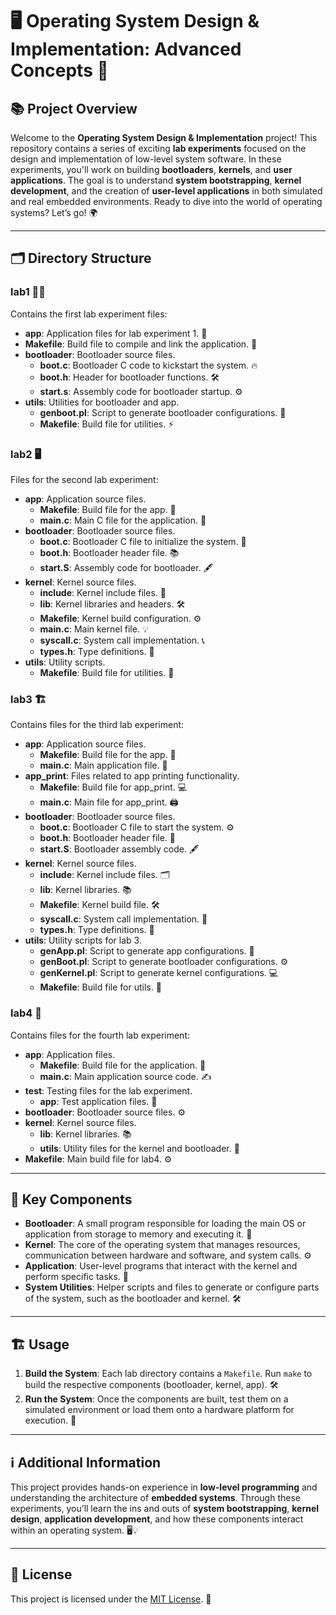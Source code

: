 # 🖥️ Operating System Design & Implementation: Advanced Concepts 🚀

## 📚 Project Overview

Welcome to the **Operating System Design & Implementation** project! This repository contains a series of exciting **lab experiments** focused on the design and implementation of low-level system software. In these experiments, you'll work on building **bootloaders**, **kernels**, and **user applications**. The goal is to understand **system bootstrapping**, **kernel development**, and the creation of **user-level applications** in both simulated and real embedded environments. Ready to dive into the world of operating systems? Let’s go! 🌍

---

## 🗂️ Directory Structure

### **lab1** 🧑‍💻
Contains the first lab experiment files:

- **app**: Application files for lab experiment 1. 🚀
- **Makefile**: Build file to compile and link the application. 📄
- **bootloader**: Bootloader source files.
  - **boot.c**: Bootloader C code to kickstart the system. 🔥
  - **boot.h**: Header for bootloader functions. 🛠️
  - **start.s**: Assembly code for bootloader startup. ⚙️
- **utils**: Utilities for bootloader and app.
  - **genboot.pl**: Script to generate bootloader configurations. 📜
  - **Makefile**: Build file for utilities. ⚡

### **lab2** 🖥️
Files for the second lab experiment:

- **app**: Application source files.
  - **Makefile**: Build file for the app. 🔧
  - **main.c**: Main C file for the application. 📝
- **bootloader**: Bootloader source files.
  - **boot.c**: Bootloader C file to initialize the system. 🏁
  - **boot.h**: Bootloader header file. 📚
  - **start.S**: Assembly code for bootloader. 🖋️
- **kernel**: Kernel source files.
  - **include**: Kernel include files. 📂
  - **lib**: Kernel libraries and headers. 🛠️
  - **Makefile**: Kernel build configuration. ⚙️
  - **main.c**: Main kernel file. 💡
  - **syscall.c**: System call implementation. 📞
  - **types.h**: Type definitions. 🧮
- **utils**: Utility scripts.
  - **Makefile**: Build file for utilities. 🔧

### **lab3** 🏗️
Contains files for the third lab experiment:

- **app**: Application source files.
  - **Makefile**: Build file for the app. 🔧
  - **main.c**: Main application file. 📑
- **app_print**: Files related to app printing functionality.
  - **Makefile**: Build file for app_print. 💻
  - **main.c**: Main file for app_print. 🖨️
- **bootloader**: Bootloader source files.
  - **boot.c**: Bootloader C file to start the system. ⚙️
  - **boot.h**: Bootloader header file. 📘
  - **start.S**: Bootloader assembly code. 🖋️
- **kernel**: Kernel source files.
  - **include**: Kernel include files. 🗂️
  - **lib**: Kernel libraries. 📚
  - **Makefile**: Kernel build file. 🛠️
  - **syscall.c**: System call implementation. 💬
  - **types.h**: Type definitions. 🧮
- **utils**: Utility scripts for lab 3.
  - **genApp.pl**: Script to generate app configurations. 📝
  - **genBoot.pl**: Script to generate bootloader configurations. ⚙️
  - **genKernel.pl**: Script to generate kernel configurations. 💻
  - **Makefile**: Build file for utils. 🔧

### **lab4** 🧪
Contains files for the fourth lab experiment:

- **app**: Application files.
  - **Makefile**: Build file for the application. 📄
  - **main.c**: Main application source code. ✍️
- **test**: Testing files for the lab experiment.
  - **app**: Test application files. 🧪
- **bootloader**: Bootloader source files. ⚙️
- **kernel**: Kernel source files.
  - **lib**: Kernel libraries. 📚
  - **utils**: Utility files for the kernel and bootloader. 🧰
- **Makefile**: Main build file for lab4. ⚙️

---

## 🔑 Key Components

- **Bootloader**: A small program responsible for loading the main OS or application from storage to memory and executing it. 🚀
- **Kernel**: The core of the operating system that manages resources, communication between hardware and software, and system calls. ⚙️
- **Application**: User-level programs that interact with the kernel and perform specific tasks. 💼
- **System Utilities**: Helper scripts and files to generate or configure parts of the system, such as the bootloader and kernel. 🛠️

---

## 🏗️ Usage

1. **Build the System**: Each lab directory contains a `Makefile`. Run `make` to build the respective components (bootloader, kernel, app). 🛠️
2. **Run the System**: Once the components are built, test them on a simulated environment or load them onto a hardware platform for execution. 🚀

---

## ℹ️ Additional Information

This project provides hands-on experience in **low-level programming** and understanding the architecture of **embedded systems**. Through these experiments, you’ll learn the ins and outs of **system bootstrapping**, **kernel design**, **application development**, and how these components interact within an operating system. 🖥️💡

---

## 📝 License

This project is licensed under the [MIT License](LICENSE). 🌟
